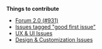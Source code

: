 __Things to contribute__

* [Forum 2.0 (#931)](https://github.com/ornicar/lila/issues/931)
* [Issues tagged "good first issue"](https://github.com/ornicar/lila/labels/good%20first%20issue)
* [UX & UI Issues](https://github.com/ornicar/lila/milestones/UX%20&%20UI)
* [Design & Customization Issues](https://github.com/ornicar/lila/milestones/Design%20&%20Customization)